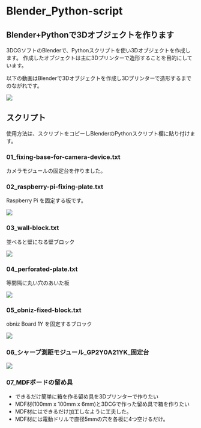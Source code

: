 # Blender_Python-script

## Blender+Pythonで3Dオブジェクトを作ります

3DCGソフトのBlenderで、Pythonスクリプトを使い3Dオブジェクトを作成します。
作成したオブジェクトは主に3Dプリンターで造形することを目的にしています。

以下の動画はBlenderで3Dオブジェクトを作成し3Dプリンターで造形するまでのながれです。

[![](https://img.youtube.com/vi/-drzycYZWME/0.jpg)](https://www.youtube.com/watch?v=-drzycYZWME)

## スクリプト

使用方法は、スクリプトをコピーしBlenderのPythonスクリプト欄に貼り付けます。

### 01_fixing-base-for-camera-device.txt

カメラモジュールの固定台を作りました。

### 02_raspberry-pi-fixing-plate.txt

Raspberry Pi を固定する板です。

[![](https://img.youtube.com/vi/P0PMpqHBn6A/0.jpg)](https://www.youtube.com/watch?v=P0PMpqHBn6A)

### 03_wall-block.txt

並べると壁になる壁ブロック

[![](https://img.youtube.com/vi/JA5SUrXDHaU/0.jpg)](https://www.youtube.com/watch?v=JA5SUrXDHaU)

### 04_perforated-plate.txt

等間隔に丸い穴のあいた板

[![](https://img.youtube.com/vi/N5YkuJW_tWA/0.jpg)](https://www.youtube.com/watch?v=N5YkuJW_tWA)

### 05_obniz-fixed-block.txt

obniz Board 1Y を固定するブロック

[![](https://img.youtube.com/vi/69W80aoWBDo/0.jpg)](https://www.youtube.com/watch?v=69W80aoWBDo)

### 06_シャープ測距モジュール_GP2Y0A21YK_固定台

[![](https://img.youtube.com/vi/OLfkQzVu7Ro/0.jpg)](https://www.youtube.com/watch?v=OLfkQzVu7Ro)


### 07_MDFボードの留め具

- できるだけ簡単に箱を作る留め具を3Dプリンターで作りたい
- MDF材(100mm x 100mm x 6mm)と3DCGで作った留め具で箱を作りたい
- MDF材にはできるだけ加工しなように工夫した。
- MDF材には電動ドリルで直径5mmの穴を各板に4つ空けるだけ。

